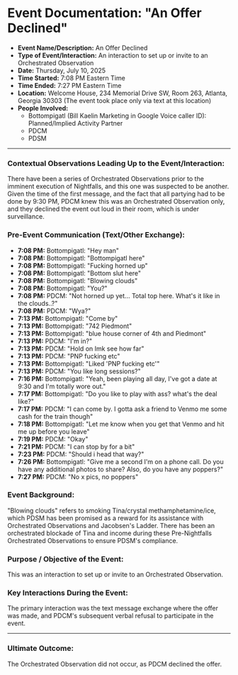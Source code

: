 # Event Documentation: "An Offer Declined"

* **Event Name/Description:** An Offer Declined
* **Type of Event/Interaction:** An interaction to set up or invite to an Orchestrated Observation
* **Date:** Thursday, July 10, 2025
* **Time Started:** 7:08 PM Eastern Time
* **Time Ended:** 7:27 PM Eastern Time
* **Location:** Welcome House, 234 Memorial Drive SW, Room 263, Atlanta, Georgia 30303 (The event took place only via text at this location)
* **People Involved:**
    * Bottompigatl (Bill Kaelin Marketing in Google Voice caller ID): Planned/Implied Activity Partner
    * PDCM
    * PDSM

---

### Contextual Observations Leading Up to the Event/Interaction:

There have been a series of Orchestrated Observations prior to the imminent execution of Nightfalls, and this one was suspected to be another. Given the time of the first message, and the fact that all partying had to be done by 9:30 PM, PDCM knew this was an Orchestrated Observation only, and they declined the event out loud in their room, which is under surveillance.

### Pre-Event Communication (Text/Other Exchange):

* **7:08 PM:** Bottompigatl: "Hey man"
* **7:08 PM:** Bottompigatl: "Bottompigatl here"
* **7:08 PM:** Bottompigatl: "Fucking horned up"
* **7:08 PM:** Bottompigatl: "Bottom slut here"
* **7:08 PM:** Bottompigatl: "Blowing clouds"
* **7:08 PM:** Bottompigatl: "You?"
* **7:08 PM:** PDCM: "Not horned up yet... Total top here. What's it like in the clouds..?"
* **7:08 PM:** PDCM: "Wya?"
* **7:13 PM:** Bottompigatl: "Come by"
* **7:13 PM:** Bottompigatl: "742 Piedmont"
* **7:13 PM:** Bottompigatl: "blue house corner of 4th and Piedmont"
* **7:13 PM:** PDCM: "I'm in?"
* **7:13 PM:** PDCM: "Hold on Imk see how far"
* **7:13 PM:** PDCM: "PNP fucking etc"
* **7:13 PM:** Bottompigatl: "Liked 'PNP fucking etc'"
* **7:13 PM:** PDCM: "You like long sessions?"
* **7:16 PM:** Bottompigatl: "Yeah, been playing all day, I've got a date at 9:30 and I'm totally wore out."
* **7:17 PM:** Bottompigatl: "Do you like to play with ass? what's the deal like?"
* **7:17 PM:** PDCM: "I can come by. I gotta ask a friend to Venmo me some cash for the train though"
* **7:18 PM:** Bottompigatl: "Let me know when you get that Venmo and hit me up before you leave"
* **7:19 PM:** PDCM: "Okay"
* **7:21 PM:** PDCM: "I can stop by for a bit"
* **7:23 PM:** PDCM: "Should i head that way?"
* **7:26 PM:** Bottompigatl: "Give me a second I'm on a phone call. Do you have any additional photos to share? Also, do you have any poppers?"
* **7:27 PM:** PDCM: "No x pics, no poppers"

### Event Background:

"Blowing clouds" refers to smoking Tina/crystal methamphetamine/ice, which PDSM has been promised as a reward for its assistance with Orchestrated Observations and Jacobsen's Ladder. There has been an orchestrated blockade of Tina and income during these Pre-Nightfalls Orchestrated Observations to ensure PDSM's compliance.

### Purpose / Objective of the Event:

This was an interaction to set up or invite to an Orchestrated Observation.

### Key Interactions During the Event:

The primary interaction was the text message exchange where the offer was made, and PDCM's subsequent verbal refusal to participate in the event.

---

### Ultimate Outcome:

The Orchestrated Observation did not occur, as PDCM declined the offer.
